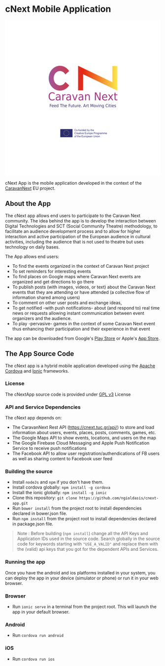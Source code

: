 
# cNext Mobile Application
<img src="resources/splash.v4.png" width="600px"/>

cNext App is the mobile application developed in the context of the [CaravanNext](http://www.caravanext.eu) EU project. 
## About the App
The cNext app allows end users to participate to the Caravan Next community. The idea behind the app is to develop the interaction between Digital Technologies and SCT (Social Community Theatre) methodology, to facilitate an audience development process and to allow for higher interaction and active participation of the European audience in cultural activities, including the audience that is not used to theatre but uses technology on daily bases. 

The App allows end users:
-   To find the events organized in the context of Caravan Next project
-   To set reminders for interesting events
-   To find places on Google maps where Caravan Next events are organized and get directions to go there
-   To publish posts (with images, videos, or text) about the Caravan Next events that they are attending or have attended (a collective flow of information shared among users)
-   To comment on other user posts and exchange ideas,
-   To get notified -with push notifications- about (and respond to) real time news or requests allowing instant communication between event organizers and the audience.
-   To play -pervasive- games in the context of some Caravan Next event thus enhancing their participation and their experience in that event

The app can be downloaded from Google's [Play Store](https://play.google.com/store/apps/details?id=org.tuc.music.cnext&utm_source=global_co&utm_medium=prtnr&utm_content=Mar2515&utm_campaign=PartBadge&pcampaignid=MKT-Other-global-all-co-prtnr-py-PartBadge-Mar2515-1) or Apple's [App Store](https://itunes.apple.com/us/app/cnext/id1107421051?l=el&ls=1&mt=8). 

## The App Source Code

The cNext app is a hybrid mobile application developed using the [Apache Cordova](https:://cordova.apache.org) and [Ionic](https://ionicframework.com) frameworks.

### License
The cNextApp source code is provided under [GPL v3](https://choosealicense.com/licenses/gpl-3.0/) License

### API and Service Dependencies
The cNext app depends on:
* The CaravanNext Rest API (https://cnext.tuc.gr/api/) to store and load information about users, events, places, posts, comments, games, etc.
* The Google Maps API to show events, locations, and users on the map
* The Google Firebase Cloud Messaging and Apple  Push Notification Service to receive push notifications
* The Facebook API to allow user registration/authendications of FB users as well as sharing content to Facebook user feed

### Building the source 
* Install `nodeJs` and `npm` if you don't have them.
* Install cordova globally: `npm install -g cordova`
* Install the ionic globally: `npm install -g ionic`
* Clone this repository: `git clone https://github.com/ngioldasis/cnext-app.git`
* Run `bower install` from the project root to install dependencies declared in bower.json file.
* Run `npm install` from the project root to install dependencies declared in package.json file.

> Note : Before building (`npm install`) change all the API Keys and Application IDs used in the source code. Search globally in the source code for keywords starting with `"USE_A_VALID"` and replace them with the (valid) api keys that you got for the dependent APIs and Services.

### Running the app
Once you have the android and ios platforms installed in your system, you can deploy the app in your device (simulator or phone) or run it in your web browser.
### Browser
* Run `ionic serve` in a terminal from the project root. This will launch the app in your default browser.
### Android
* Run `cordova run android`
### iOS
* Run `cordova run ios`
